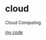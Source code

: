 # cloud
Cloud Computing

[my code](https://gist.github.com/aadil268/ccecf153f88362e54220ef9b9cfdb40e)
